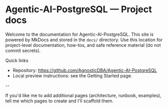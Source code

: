 # Agentic-AI-PostgreSQL — Project docs

Welcome to the documentation for Agentic-AI-PostgreSQL. This site is powered by MkDocs and stored in the `docs/` directory. Use this location for project-level documentation, how-tos, and safe reference material (do not commit secrets).

Quick links

- Repository: https://github.com/AgnosticDBA/Agentic-AI-PostgreSQL
- Local preview instructions: see the Getting Started page.

--

If you'd like me to add additional pages (architecture, runbook, examples), tell me which pages to create and I'll scaffold them.
